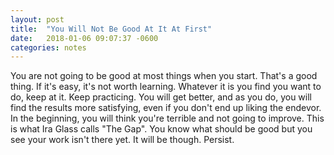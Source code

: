 ```yaml
---
layout: post
title:  "You Will Not Be Good At It At First"
date:   2018-01-06 09:07:37 -0600
categories: notes
---
```

You are not going to be good at most things when you start. That's a good thing. If it's easy, it's not worth learning. Whatever it is you find you want to do, keep at it. Keep practicing. You will get better, and as you do, you will find the results more satisfying, even if you don't end up liking the endevor. In the beginning, you will think you're terrible and not going to improve. This is what Ira Glass calls "The Gap". You know what should be good but you see your work isn't there yet. It will be though. Persist.
